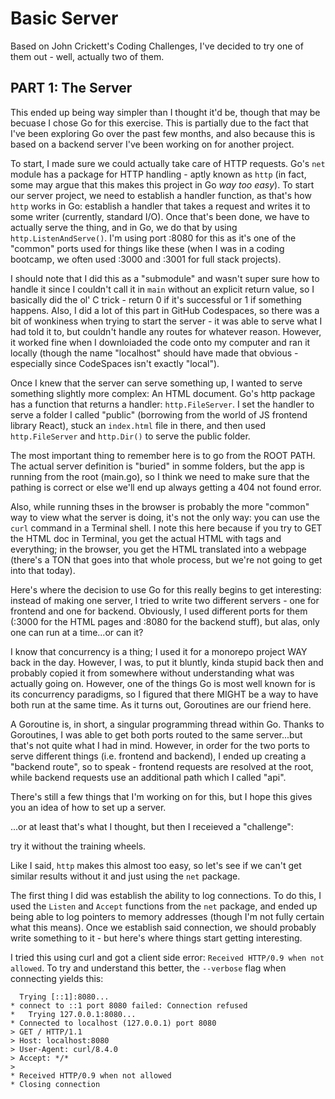 # Basic Server

Based on John Crickett's Coding Challenges, I've decided to try one of them out - well, actually two of them.

## PART 1: The Server

This ended up being way simpler than I thought it'd be, though that may be becuase I chose Go for this exercise. This is partially due to the fact that I've been exploring Go over the past few months, and also because this is based on a backend server I've been working on for another project.

To start, I made sure we could actually take care of HTTP requests. Go's `net` module has a package for HTTP handling - aptly known as `http` (in fact, some may argue that this makes this project in Go _way too easy_). To start our server project, we need to establish a handler function, as that's how `http` works in Go: establish a handler that takes a request and writes it to some writer (currently, standard I/O). Once that's been done, we have to actually serve the thing, and in Go, we do that by using `http.ListenAndServe()`. I'm using port :8080 for this as it's one of the "common" ports used for things like these (when I was in a coding bootcamp, we often used :3000 and :3001 for full stack projects).

I should note that I did this as a "submodule" and wasn't super sure how to handle it since I couldn't call it in `main` without an explicit return value, so I basically did the ol' C trick - return 0 if it's successful or 1 if something happens. Also, I did a lot of this part in GitHub Codespaces, so there was a bit of wonkiness when trying to start the server - it was able to serve what I had told it to, but couldn't handle any routes for whatever reason. However, it worked fine when I downloiaded the code onto my computer and ran it locally (though the name "localhost" should have made that obvious - especially since CodeSpaces isn't exactly "local").

Once I knew that the server can serve something up, I wanted to serve something slightly more complex: An HTML document. Go's http package has a function that returns a handler: `http.FileServer`. I set the handler to serve a folder I called "public" (borrowing from the world of JS frontend library React), stuck an `index.html` file in there, and then used `http.FileServer` and `http.Dir()` to serve the public folder.

The most important thing to remember here is to go from the ROOT PATH. The actual server definition is "buried" in somme folders, but the app is running from the root (main.go), so I think we need to make sure that the pathing is correct or else we'll end up always getting a 404 not found error.

Also, while running thses in the browser is probably the more "common" way to view what the server is doing, it's not the only way: you can use the `curl` command in a Terminal shell. I note this here because if you try to GET the HTML doc in Terminal, you get the actual HTML with tags and everything; in the browser, you get the HTML translated into a webpage (there's a TON that goes into that whole process, but we're not going to get into that today).

Here's where the decision to use Go for this really begins to get interesting: instead of making one server, I tried to write two different servers - one for frontend and one for backend. Obviously, I used different ports for them (:3000 for the HTML pages and :8080 for the backend stuff), but alas, only one can run at a time...or can it?

I know that concurrency is a thing; I used it for a monorepo project WAY back in the day. However, I was, to put it bluntly, kinda stupid back then and probably copied it from somewhere without understanding what was actually going on. However, one of the things Go is most well known for is its concurrency paradigms, so I figured that there MIGHT be a way to have both run at the same time. As it turns out, Goroutines are our friend here.

A Goroutine is, in short, a singular programming thread within Go. Thanks to Goroutines, I was able to get both ports routed to the same server...but that's not quite what I had in mind. However, in order for the two ports to serve different things (i.e. frontend and backend), I ended up creating a "backend route", so to speak - frontend requests are resolved at the root, while backend requests use an additional path which I called "api".

There's still a few things that I'm working on for this, but I hope this gives you an idea of how to set up a server.

...or at least that's what I thought, but then I receieved a "challenge":

try it without the training wheels.

Like I said, `http` makes this almost too easy, so let's see if we can't get similar results without it and just using the `net` package.

The first thing I did was establish the ability to log connections. To do this, I used the `Listen` and `Accept` functions from the `net` package, and ended up being able to log pointers to memory addresses (though I'm not fully certain what this means). Once we establish said connection, we should probably write something to it - but here's where things start getting interesting.

I tried this using curl and got a client side error: `Received HTTP/0.9 when not allowed`. To try and understand this better, the `--verbose` flag when connecting yields this:

```
  Trying [::1]:8080...
* connect to ::1 port 8080 failed: Connection refused
*   Trying 127.0.0.1:8080...
* Connected to localhost (127.0.0.1) port 8080
> GET / HTTP/1.1
> Host: localhost:8080
> User-Agent: curl/8.4.0
> Accept: */*
> 
* Received HTTP/0.9 when not allowed
* Closing connection
```
